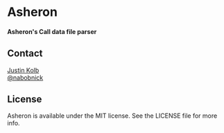 # Asheron
#### Asheron's Call data file parser

## Contact

[Justin Kolb](mailto:franticapparatus@gmail.com)  
[@nabobnick](https://twitter.com/nabobnick)

## License

Asheron is available under the MIT license. See the LICENSE file for more info.
